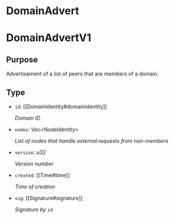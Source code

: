 # DomainAdvert

# DomainAdvertV1

## Purpose

<!-- --8<-- [start:purpose] -->
Advertisement of a list of peers that are members of a domain.
<!-- --8<-- [end:purpose] -->

## Type

<!-- --8<-- [start:type] -->
<div class="type" markdown>


- `id`: [[DomainIdentity#domainidentity]]

  *Domain ID*

- `nodes`: Vec\<NodeIdentity\>

  *List of nodes that handle external requests from non-members*

- `version`: u32

  *Version number*

- `created`: [[Time#time]]

  *Time of creation*

- `sig`: [[Signature#signature]]

  *Signature by `id`*

</div>
<!-- --8<-- [end:type] -->
